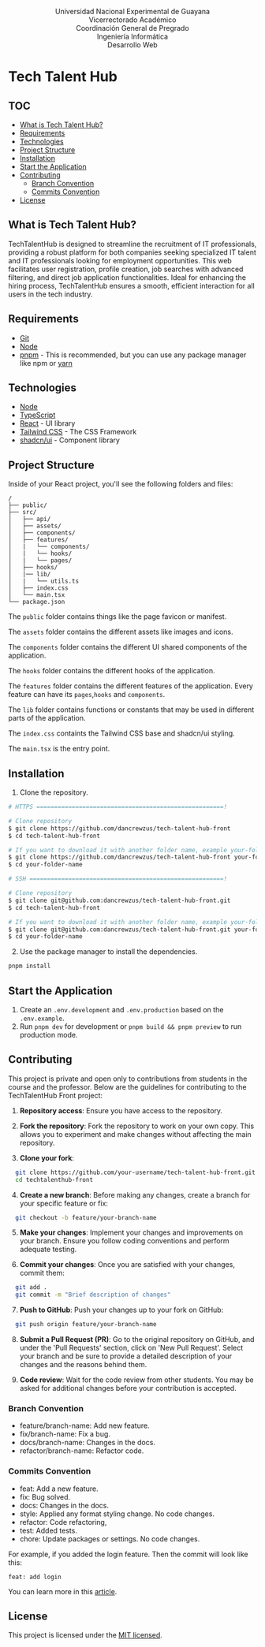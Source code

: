 <p align="center">
  Universidad Nacional Experimental de Guayana<br>
  Vicerrectorado Académico<br>
  Coordinación General de Pregrado<br>
  Ingeniería Informática<br>
  Desarrollo Web
</p>

# Tech Talent Hub

## TOC

- [What is Tech Talent Hub?](#what-is-tech-talent-hub)
- [Requirements](#requirements)
- [Technologies](#technologies)
- [Project Structure](#project-structure)
- [Installation](#installation)
- [Start the Application](#start-the-application)
- [Contributing](#contributing)
  - [Branch Convention](#branch-convention)
  - [Commits Convention](#commits-convention)
- [License](#license)

## What is Tech Talent Hub?

TechTalentHub is designed to streamline the recruitment of IT professionals, providing a robust platform for both companies seeking specialized IT talent and IT professionals looking for employment opportunities. This web facilitates user registration, profile creation, job searches with advanced filtering, and direct job application functionalities. Ideal for enhancing the hiring process, TechTalentHub ensures a smooth, efficient interaction for all users in the tech industry.

## Requirements

- [Git](https://git-scm.com/downloads)
- [Node](https://nodejs.org/en/download)
- [pnpm](https://pnpm.io/es/installation) - This is recommended, but you can use any package manager like npm or [yarn](https://yarnpkg.com/)

## Technologies

- [Node](https://nodejs.org/en/download)
- [TypeScript](https://www.typescriptlang.org/)
- [React](https://es.react.dev/) - UI library
- [Tailwind CSS](https://tailwindcss.com/) - The CSS Framework
- [shadcn/ui](https://ui.shadcn.com/) - Component library

## Project Structure

Inside of your React project, you'll see the following folders and files:

```text
/
├── public/
├── src/
│   ├── api/
│   ├── assets/
│   ├── components/
│   ├── features/
│   |   └── components/
│   |   └── hooks/
│   |   └── pages/
│   ├── hooks/
│   |── lib/
│   |   └── utils.ts
│   ├── index.css
│   └── main.tsx
└── package.json
```

The `public` folder contains things like the page favicon or manifest.

The `assets` folder contains the different assets like images and icons.

The `components` folder contains the different UI shared components of the application.

The `hooks` folder contains the different hooks of the application.

The `features` folder contains the different features of the application. Every feature can have its `pages`,`hooks` and `components`.

The `lib` folder contains functions or constants that may be used in different parts of the application.

The `index.css` containts the Tailwind CSS base and shadcn/ui styling.

The `main.tsx` is the entry point.

## Installation

1. Clone the repository.

```bash
# HTTPS =====================================================!

# Clone repository
$ git clone https://github.com/dancrewzus/tech-talent-hub-front
$ cd tech-talent-hub-front

# If you want to download it with another folder name, example your-folder-name
$ git clone https://github.com/dancrewzus/tech-talent-hub-front your-folder-name
$ cd your-folder-name

# SSH =======================================================!

# Clone repository
$ git clone git@github.com:dancrewzus/tech-talent-hub-front.git
$ cd tech-talent-hub-front

# If you want to download it with another folder name, example your-folder-name
$ git clone git@github.com:dancrewzus/tech-talent-hub-front.git your-folder-name
$ cd your-folder-name
```

2. Use the package manager to install the dependencies.

```bash
pnpm install
```

## Start the Application

1. Create an `.env.development` and `.env.production` based on the `.env.example`.
2. Run `pnpm dev` for development or `pnpm build && pnpm preview` to run production mode.

## Contributing

This project is private and open only to contributions from students in the course and the professor. Below are the guidelines for contributing to the TechTalentHub Front project:

1. **Repository access**: Ensure you have access to the repository.

2. **Fork the repository**: Fork the repository to work on your own copy. This allows you to experiment and make changes without affecting the main repository.

3. **Clone your fork**:

```bash
  git clone https://github.com/your-username/tech-talent-hub-front.git
  cd techtalenthub-front
```

4. **Create a new branch**: Before making any changes, create a branch for your specific feature or fix:

```bash
  git checkout -b feature/your-branch-name
```

5. **Make your changes**: Implement your changes and improvements on your branch. Ensure you follow coding conventions and perform adequate testing.

6. **Commit your changes**: Once you are satisfied with your changes, commit them:

```bash
  git add .
  git commit -m "Brief description of changes"
```

7. **Push to GitHub**: Push your changes up to your fork on GitHub:

```bash
  git push origin feature/your-branch-name
```

8. **Submit a Pull Request (PR)**: Go to the original repository on GitHub, and under the 'Pull Requests' section, click on 'New Pull Request'. Select your branch and be sure to provide a detailed description of your changes and the reasons behind them.

9. **Code review**: Wait for the code review from other students. You may be asked for additional changes before your contribution is accepted.

### Branch Convention

- feature/branch-name: Add new feature.
- fix/branch-name: Fix a bug.
- docs/branch-name: Changes in the docs.
- refactor/branch-name: Refactor code.

### Commits Convention

- feat: Add a new feature.
- fix: Bug solved.
- docs: Changes in the docs.
- style: Applied any format styling change. No code changes.
- refactor: Code refactoring,
- test: Added tests.
- chore: Update packages or settings. No code changes.

For example, if you added the login feature. Then the commit will look like this:

```git
feat: add login
```

You can learn more in this [article](https://codigofacilito.com/articulos/buenas-practicas-en-commits-de-git).

## License

This project is licensed under the [MIT licensed](LICENSE).
